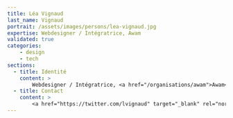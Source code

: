 ```yaml
---
title: Léa Vignaud
last_name: Vignaud
portrait: /assets/images/persons/lea-vignaud.jpg
expertise: Webdesigner / Intégratrice, Awam
validated: true
categories:
    - design
    - tech
sections:
  - title: Identité
    content: >
        Webdesigner / Intégratrice, <a href="/organisations/awam">Awam</a>
  - title: Contact
    content: >
        <a href="https://twitter.com/lvignaud" target="_blank" rel="noreferrer">Twitter</a>
---
```

